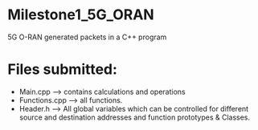 # Milestone1_5G_ORAN
5G O-RAN generated packets in a C++ program

# Files submitted:

- Main.cpp       --> contains calculations and operations
- Functions.cpp  --> all functions.
- Header.h       --> All global variables which can be controlled for different source and destination addresses
                       and function prototypes & Classes.
